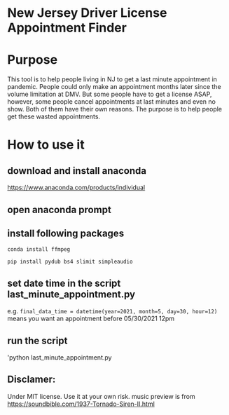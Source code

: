 # New Jersey Driver License Appointment Finder

# Purpose
This tool is to help people living in NJ to get a last minute appointment in pandemic. People could only make an appointment months later since the volume limitation at DMV. But some people have to get a license ASAP, however, some people cancel appointments at last minutes and even no show. Both of them have their own reasons. The purpose is to help people get these wasted appointments.

# How to use it

## download and install anaconda
https://www.anaconda.com/products/individual

## open anaconda prompt

## install following packages

`conda install ffmpeg`

`pip install pydub bs4 slimit simpleaudio`

## set date time in the script last_minute_appointment.py
e.g.
`final_data_time = datetime(year=2021, month=5, day=30, hour=12)`
means you want an appointment before 05/30/2021 12pm

## run the script
'python last_minute_appointment.py 

## Disclamer:
Under MIT license. Use it at your own risk.
music preview is from https://soundbible.com/1937-Tornado-Siren-II.html
